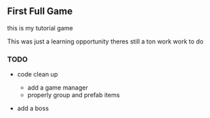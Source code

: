 ## First Full Game

this is my tutorial game

This was just a learning opportunity theres still a ton work work to do

### TODO
- code clean up
    - add a game manager
    - properly group and prefab items

- add a boss

